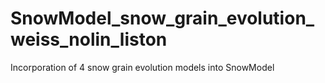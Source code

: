 # SnowModel_snow_grain_evolution_weiss_nolin_liston
Incorporation of 4 snow grain evolution models into SnowModel

